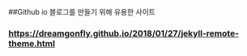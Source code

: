 ##Github io 블로그를 만들기 위해 유용한 사이트 
### https://dreamgonfly.github.io/2018/01/27/jekyll-remote-theme.html
